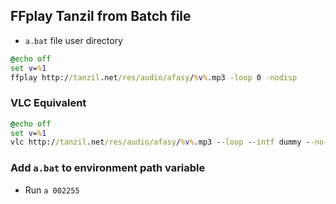 ## FFplay Tanzil from Batch file
* ` a.bat ` file user directory
```bat
@echo off 
set v=%1
ffplay http://tanzil.net/res/audio/afasy/%v%.mp3 -loop 0 -nodisp
```
### VLC Equivalent
```bat
@echo off 
set v=%1
vlc http://tanzil.net/res/audio/afasy/%v%.mp3 --loop --intf dummy --no-video --quiet
```
### Add `a.bat` to environment path variable

* Run ` a 002255 `
